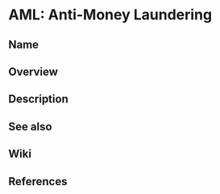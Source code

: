 # AML: Anti-Money Laundering

## Name

## Overview

## Description

## See also

## Wiki

## References
